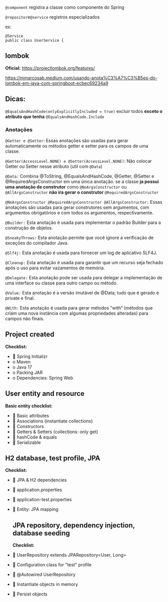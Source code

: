 
`@component` registra a classe como componente do Spring

`@repositor`e`@service` registros especializados

ex:
```
@Service
public class UserService {
```

## lombok

**Oficial:**
<https://projectlombok.org/features/>

<https://mmarcosab.medium.com/usando-anota%C3%A7%C3%B5es-do-lombok-em-java-com-springboot-ecbec69234a9>

## Dicas:

`@EqualsAndHashCode(onlyExplicitlyIncluded = true)` excluir todos **exceto o atributo que tenha** `@EqualsAndHashCode.Include`

### Anotações

`@Getter e @Setter`: Essas anotações são usadas para gerar automaticamente os métodos getter e setter para os campos de uma classe.

`@Getter(AccessLevel.NONE) e @Setter(AccessLevel.NONE)`: Não colocar Getter ou Setter nesse atributo (util com `@Data`)

`@Data:` Combina @ToString, @EqualsAndHashCode, @Getter, @Setter e @RequiredArgsConstructor em uma única anotação.
se a classe **ja possui uma anotação de construtor** como `@NoArgsConstructor` ou `@AllArgsConstructor` **não ira gerar o construtor** `@RequiredArgsConstructor`

`@NoArgsConstructor @RequiredArgsConstructor @AllArgsConstructor:` Essas anotações são usadas para gerar construtores sem argumentos, com argumentos obrigatórios e com todos os argumentos, respectivamente.

`@Builder:` Esta anotação é usada para implementar o padrão Builder para a construção de objetos.

`@SneakyThrows:` Esta anotação permite que você ignore a verificação de exceções do compilador Java.

`@Slf4j:` Esta anotação é usada para fornecer um log de aplicativo SLF4J.

`@Cleanup:` Esta anotação é usada para garantir que um recurso seja fechado após o uso para evitar vazamentos de memória.

`@Delegate:` Esta anotação pode ser usada para delegar a implementação de uma interface ou classe para outro campo ou método.

`@Value:` Esta anotação é a versão imutável de @Data; tudo que é gerado é private e final.

`@With:` Esta anotação é usada para gerar métodos “with” (métodos que criam uma nova instância com algumas propriedades alteradas) para campos não finais.

## Project created
**Checklist:**
*  Spring Initializr
* o Maven
* o Java 17
* o Packing JAR
* o Dependencies: Spring Web

## User entity and resource
**Basic entity checklist:**
*  Basic attributes
*  Associations (instantiate collections)
*  Constructors
*  Getters & Setters (collections: only get)
*  hashCode & equals
*  Serializable

## H2 database, test profile, JPA
**Checklist:**
*  JPA & H2 dependencies
*  application.properties
*  application-test.properties
*  Entity: JPA mapping

  ## JPA repository, dependency injection, database seeding
  **Checklist:**
*    UserRepository extends JPARepository<User, Long>
*    Configuration class for "test" profile
*    @Autowired UserRepository
*    Instantiate objects in memory
*    Persist objects 